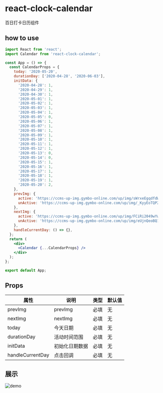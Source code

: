 <!--
 * @Author: your name
 * @Date: 2020-05-29 18:50:56
 * @LastEditTime: 2020-05-29 19:05:06
 * @LastEditors: Please set LastEditors
 * @Description: In User Settings Edit
 * @FilePath: /react-calendar2/README.md
-->

# react-clock-calendar

百日打卡日历组件

## how to use

```jsx
import React from 'react';
import Calendar from 'react-clock-calendar';

const App = () => {
  const CalendarProps = {
    today: '2020-05-20',
    durationDay: ['2020-04-28', '2020-06-03'],
    initData: {
      '2020-04-28': 1,
      '2020-04-29': 1,
      '2020-04-30': 1,
      '2020-05-01': 1,
      '2020-05-02': 1,
      '2020-05-03': 1,
      '2020-05-04': 1,
      '2020-05-05': 0,
      '2020-05-06': 1,
      '2020-05-07': 1,
      '2020-05-08': 1,
      '2020-05-09': 1,
      '2020-05-10': 1,
      '2020-05-11': 1,
      '2020-05-12': 1,
      '2020-05-13': 0,
      '2020-05-14': 0,
      '2020-05-15': 1,
      '2020-05-16': 1,
      '2020-05-17': 1,
      '2020-05-18': 1,
      '2020-05-19': 1,
      '2020-05-20': 2,
    },
    prevImg: {
      active: 'https://ccms-up-img.gymbo-online.com/up/img/sWrxeEgqdfdW6A3wEgKOi.png',
      unActive: 'https://ccms-up-img.gymbo-online.com/up/img/_KyyEoTQP27vll7rYnZPT.png',
    },
    nextImg: {
      active: 'https://ccms-up-img.gymbo-online.com/up/img/FCiRi2049wYwkJEdv8l2g.png',
      unActive: 'https://ccms-up-img.gymbo-online.com/up/img/eUjnQeoBQ1RAb_9JVJxu5.png',
    },
    handleCurrentDay: () => {},
  };
  return (
    <div>
      <Calendar {...CalendarProps} />
    </div>
  );
};

export default App;
```

## Props

| 属性             | 说明           | 类型 | 默认值 |
| ---------------- | -------------- | ---- | ------ |
| prevImg          | prevImg        | 必填 | 无     |
| nextImg          | nextImg        | 必填 | 无     |
| today            | 今天日期       | 必填 | 无     |
| durationDay      | 活动时间范围   | 必填 | 无     |
| initData         | 初始化日期数据 | 必填 | 无     |
| handleCurrentDay | 点击回调       | 必填 | 无     |

## 展示

![demo](https://cdn.nlark.com/yuque/0/2020/png/236488/1590750286976-46cf8a4a-1d48-4617-a74b-874b458ea99c.png)